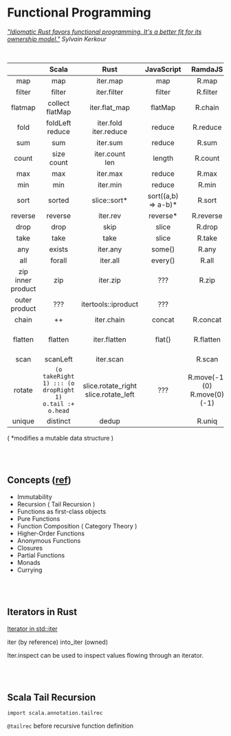 # Functional Programming

*["Idiomatic Rust favors functional programming. It's a better fit for its ownership model."](https://kerkour.com/rust-functional-programming)  Sylvain Kerkour*


<br>

|  | Scala | Rust | JavaScript | RamdaJS | Python |
|:--:|:--:|:--:|:--:|:--:|:--:|
| map | map | iter.map | map | R.map | map |
| filter | filter | iter.filter | filter | R.filter | filter |
| flatmap | collect<br>flatMap | iter.flat_map | flatMap | R.chain | |
| fold | foldLeft<br>reduce | iter.fold<br>iter.reduce | reduce | R.reduce | functools.reduce |
| sum | sum | iter.sum | reduce | R.sum | sum |
| count | size<br>count | iter.count<br>len | length | R.count | len |
| max | max | iter.max | reduce | R.max | max |
| min | min | iter.min | reduce | R.min | min |
| sort | sorted | slice::sort* | sort((a,b) => a-b)* | R.sort | List.sort |
| reverse | reverse | iter.rev | reverse* | R.reverse | [::-1] |
| drop | drop | skip | slice | R.drop | ??? |
| take | take | take | slice | R.take | ??? |
| any | exists | iter.any | some() | R.any | any |
| all | forall | iter.all | every() | R.all | all |
| zip<br>inner product | zip | iter.zip | ??? | R.zip | zip |
| outer product | ??? | itertools::iproduct | ??? | | itertools.product |
| chain | ++ | iter.chain | concat | R.concat | itertools.chain |
| flatten | flatten | iter.flatten | flat() | R.flatten | [item for sublist in NESTED for item in sublist] |
| scan | scanLeft | iter.scan | | R.scan | itertools.accumulate |
| rotate | `(o takeRight 1) ::: (o dropRight 1)`<br>`o.tail :+ o.head` | slice.rotate_right<br>slice.rotate_left | ??? | R.move(-1)(0) <br> R.move(0)(-1) | `o[n:] + o[:n]`<br>`o[-n:] + o[:-n]`<br>`numpy.roll` |
| unique | distinct | dedup | | R.uniq | ??? |

( *modifies a mutable data structure )


<br><br>
## Concepts ([ref](https://www.baeldung.com/scala/functional-programming))
- Immutability
- Recursion ( Tail Recursion )
- Functions as first-class objects
- Pure Functions
- Function Composition ( Category Theory )
- Higher-Order Functions
- Anonymous Functions
- Closures
- Partial Functions
- Monads
- Currying


<br><br>
## Iterators in Rust

[Iterator in std::iter](https://doc.rust-lang.org/std/iter/trait.Iterator.html)

iter (by reference)
into_iter (owned)

Iter.inspect can be used to inspect values flowing through an iterator.


<br><br>
## Scala Tail Recursion
`import scala.annotation.tailrec`

`@tailrec` before recursive function definition

